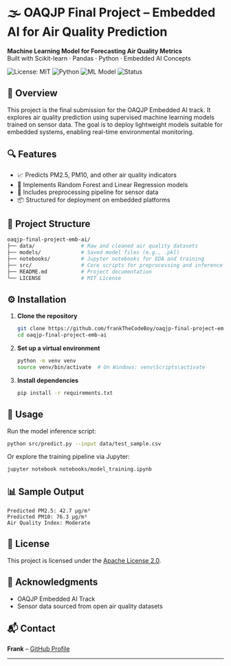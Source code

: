 # 🌫️ OAQJP Final Project – Embedded AI for Air Quality Prediction

**Machine Learning Model for Forecasting Air Quality Metrics**  
Built with Scikit-learn · Pandas · Python · Embedded AI Concepts

![License: MIT](https://img.shields.io/badge/License-MIT-blue.svg)
![Python](https://img.shields.io/badge/Python-3.8%2B-blue.svg)
![ML Model](https://img.shields.io/badge/Model-RandomForest%2C%20LinearRegression-green.svg)
![Status](https://img.shields.io/badge/Status-Completed-lightgrey.svg)

## 📘 Overview

This project is the final submission for the OAQJP Embedded AI track. It explores air quality prediction using supervised machine learning models trained on sensor data. The goal is to deploy lightweight models suitable for embedded systems, enabling real-time environmental monitoring.

## 🔍 Features

- 📈 Predicts PM2.5, PM10, and other air quality indicators
- 🧠 Implements Random Forest and Linear Regression models
- 🧪 Includes preprocessing pipeline for sensor data
- 📦 Structured for deployment on embedded platforms

## 📁 Project Structure

```bash
oaqjp-final-project-emb-ai/
├── data/               # Raw and cleaned air quality datasets
├── models/             # Saved model files (e.g., .pkl)
├── notebooks/          # Jupyter notebooks for EDA and training
├── src/                # Core scripts for preprocessing and inference
├── README.md           # Project documentation
└── LICENSE             # MIT License
```

## ⚙️ Installation

1. **Clone the repository**
   ```bash
   git clone https://github.com/frankTheCodeBoy/oaqjp-final-project-emb-ai.git
   cd oaqjp-final-project-emb-ai
   ```

2. **Set up a virtual environment**
   ```bash
   python -m venv venv
   source venv/bin/activate  # On Windows: venv\Scripts\activate
   ```

3. **Install dependencies**
   ```bash
   pip install -r requirements.txt
   ```

## 🚀 Usage

Run the model inference script:
```bash
python src/predict.py --input data/test_sample.csv
```

Or explore the training pipeline via Jupyter:
```bash
jupyter notebook notebooks/model_training.ipynb
```

## 📊 Sample Output

```text
Predicted PM2.5: 42.7 µg/m³
Predicted PM10: 76.3 µg/m³
Air Quality Index: Moderate
```

## 📄 License

This project is licensed under the [Apache License 2.0](LICENSE).

## 🧠 Acknowledgments

- OAQJP Embedded AI Track
- Sensor data sourced from open air quality datasets

## 📬 Contact

**Frank** – [GitHub Profile](https://github.com/frankTheCodeBoy)

---

